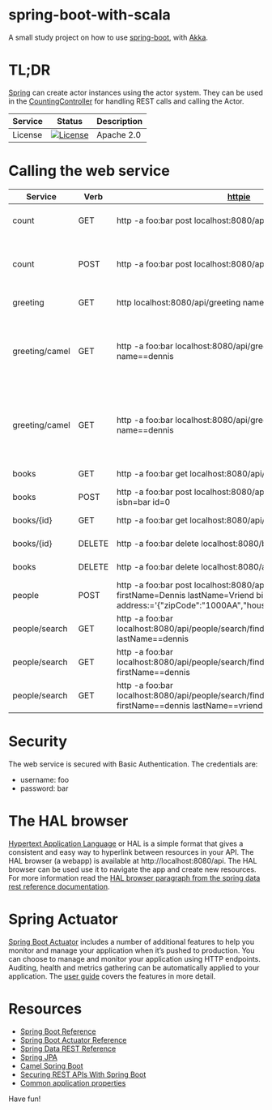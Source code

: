 # spring-boot-with-scala
A small study project on how to use [spring-boot](http://projects.spring.io/spring-boot/), with [Akka](http://akka.io/). 

# TL;DR
[Spring](https://spring.io/) can create actor instances using the actor system. They can be used in the 
[CountingController](https://github.com/dnvriend/spring-boot-with-scala/blob/spring-boot-akka/src/main/scala/com/github/dnvriend/controller/CountingController.scala)
for handling REST calls and calling the Actor.

Service | Status | Description
------- | ------ | -----------
License | [![License](http://img.shields.io/:license-Apache%202-red.svg)](http://www.apache.org/licenses/LICENSE-2.0.txt) | Apache 2.0

# Calling the web service
Service | Verb | [httpie](https://github.com/jkbrzt/httpie) | Description
--------|------|--------|-------------
count | GET | http -a foo:bar post localhost:8080/api/count | Returns the value of the counter
count | POST | http -a foo:bar post localhost:8080/api/count | Increment the counter and return the new value
greeting | GET | http localhost:8080/api/greeting name==dennis | Returns a greeting
greeting/camel | GET | http -a foo:bar localhost:8080/api/greeting/camel/direct name==dennis | Uses a camel route to transform the body, returns the transformed body.
greeting/camel | GET | http -a foo:bar localhost:8080/api/greeting/camel/activemq name==dennis | Uses a camel route to transform the body, returns the transformed body.
books    | GET  | http -a foo:bar get localhost:8080/api/books | Get a list of books
books    | POST | http -a foo:bar post localhost:8080/api/books reader=foo isbn=bar id=0 | Create a book
books/{id} | GET | http -a foo:bar get localhost:8080/api/books/1 | Get a book by id
books/{id}| DELETE | http -a foo:bar delete localhost:8080/books/1 | Delete a book by id
books | DELETE | http -a foo:bar delete localhost:8080/api/books | Delete all books
people | POST |  http -a foo:bar post localhost:8080/api/people firstName=Dennis lastName=Vriend birthDate=1974-11-01 address:='{"zipCode":"1000AA","houseNumber":"33"}' | Create a person
people/search | GET | http -a foo:bar localhost:8080/api/people/search/findByLastNameIgnoreCase lastName==dennis | search for people 
people/search | GET | http -a foo:bar localhost:8080/api/people/search/findByFirstNameIgnoreCase firstName==dennis | search for people
people/search | GET | http -a foo:bar localhost:8080/api/people/search/findByFirstNameOrLastName firstName==dennis lastName==vriend | search for people

# Security
The web service is secured with Basic Authentication. The credentials are:

- username: foo
- password: bar

# The HAL browser
[Hypertext Application Language](http://stateless.co/hal_specification.html) or HAL is a simple format that gives a 
consistent and easy way to hyperlink between resources in your API. The HAL browser (a webapp) is available at http://localhost:8080/api.
The HAL browser can be used use it to navigate the app and create new resources. For more information read the [HAL browser paragraph
from the spring data rest reference documentation](http://docs.spring.io/spring-data/rest/docs/2.4.2.RELEASE/reference/html/#_the_hal_browser).

# Spring Actuator
[Spring Boot Actuator](https://github.com/spring-projects/spring-boot/tree/master/spring-boot-actuator) includes a number of additional 
features to help you monitor and manage your application when it’s pushed to production. You can choose to manage and monitor your 
application using HTTP endpoints. Auditing, health and metrics gathering can be automatically applied to your application. 
The [user guide](http://docs.spring.io/spring-boot/docs/current/reference/htmlsingle/#production-ready) covers the features in more detail.

# Resources
- [Spring Boot Reference](http://docs.spring.io/spring-boot/docs/current/reference/htmlsingle/)
- [Spring Boot Actuator Reference](http://docs.spring.io/spring-boot/docs/current/reference/htmlsingle/#production-ready)
- [Spring Data REST Reference](http://docs.spring.io/spring-data/rest/docs/2.4.2.RELEASE/reference/html/)
- [Spring JPA](http://docs.spring.io/spring-data/jpa/docs/1.9.2.RELEASE/reference/html/)
- [Camel Spring Boot](http://camel.apache.org/spring-boot.html)
- [Securing REST APIs With Spring Boot](http://ryanjbaxter.com/2015/01/06/securing-rest-apis-with-spring-boot/)
- [Common application properties](https://docs.spring.io/spring-boot/docs/current/reference/html/common-application-properties.html)

Have fun!